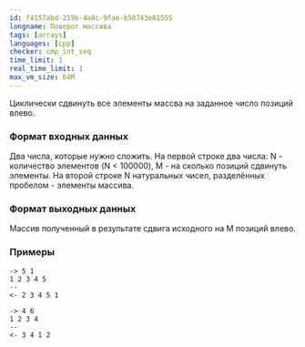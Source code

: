```yaml
---
id: f4157abd-219b-4a8c-9fae-b50743e81555
longname: Поворот массива
tags: [arrays]
languages: [cpp]
checker: cmp_int_seq
time_limit: 1
real_time_limit: 1
max_vm_size: 64M
---
```



Циклически сдвинуть все элементы массва на заданное число позиций влево.

### Формат входных данных

Два числа, которые нужно сложить.
На первой строке два числа: N - количество элементов (N < 100000), M - на сколько позиций сдвинуть элементы.
На второй строке N натуральных чисел, разделённых пробелом  - элементы массива.

### Формат выходных данных

Массив полученный в результате сдвига исходного на M позиций влево.

### Примеры

```
-> 5 1
1 2 3 4 5
--
<- 2 3 4 5 1
```

```
-> 4 6
1 2 3 4
--
<- 3 4 1 2
```
